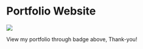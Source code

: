 # Portfolio Website

[<img src ="https://img.shields.io/badge/Website-ss-%23.svg?&style=for-the-badge&logo=&logoColor=white%22">](https://Shreya-124.github.io/) 

View my portfolio through badge above, Thank-you!

